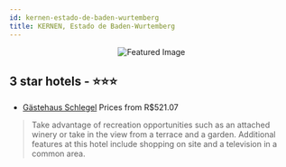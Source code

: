 ```yaml
---
id: kernen-estado-de-baden-wurtemberg
title: KERNEN, Estado de Baden-Wurtemberg
---
```


<center><img src="https://i.travelapi.com/hotels/33000000/32850000/32849100/32849065/b3e15aa5_z.jpg" alt="Featured Image" /></center>


##  3 star hotels - ⭐️⭐️⭐️

-    [Gästehaus Schlegel](https://us.hurb.com/hotels/kernen/gastehaus-schlegel-JNP-JP508155?cmp=18055) Prices from R$521.07
   > Take advantage of recreation opportunities such as an attached winery or take in the view from a terrace and a garden. Additional features at this hotel include shopping on site and a television in a common area.
